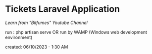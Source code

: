 # Tickets Laravel Application

_Learn from "Bitfumes" Youtube Channel_

run : php artisan serve OR run by WAMP (Windows web development environment)

created: 06/10/2023 - 1:30 AM
